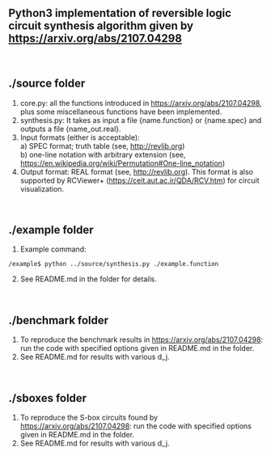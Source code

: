 ## Python3 implementation of reversible logic circuit synthesis algorithm given by https://arxiv.org/abs/2107.04298
</br>
 
## ./source folder
1. core.py: all the functions introduced in https://arxiv.org/abs/2107.04298, plus some miscellaneous functions have been implemented.
2. synthesis.py: It takes as input a file {name.function} or {name.spec} and outputs a file {name_out.real}.
3. Input formats (either is acceptable): \
	a) SPEC format; truth table (see, http://revlib.org) \
	b) one-line notation with arbitrary extension (see, https://en.wikipedia.org/wiki/Permutation#One-line_notation)  
4. Output format: REAL format (see, http://revlib.org). This format is also supported by RCViewer+ (https://ceit.aut.ac.ir/QDA/RCV.htm) for circuit visualization.
</br>

## ./example folder
1. Example command: 
```
/example$ python ../source/synthesis.py ./example.function
```
2. See README.md in the folder for details.
</br>

## ./benchmark folder
1. To reproduce the benchmark results in https://arxiv.org/abs/2107.04298: run the code with specified options given in README.md in the folder.
2. See README.md for results with various d_j. 
</br>

## ./sboxes folder
1. To reproduce the S-box circuits found by https://arxiv.org/abs/2107.04298: run the code with specified options given in README.md in the folder.
2. See README.md for results with various d_j.
